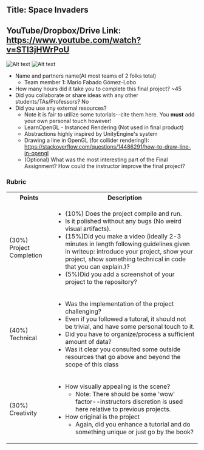 ## Title: Space Invaders

## YouTube/Dropbox/Drive Link: https://www.youtube.com/watch?v=STl3jHWrPoU

![Alt text](part1/media/screenshots/SpaceInvadersVictory.gif)
![Alt text](part1/media/screenshots/SpaceInvadersDefeat.gif)

* Name and partners name(At most teams of 2 folks total)
  * Team member 1: Mario Fabado Gómez-Lobo
* How many hours did it take you to complete this final project? ~45
* Did you collaborate or share ideas with any other students/TAs/Professors? No
* Did you use any external resources? 
  * Note it is fair to utilize some tutorials--cite them here. You **must** add your own personal touch however!
  * LearnOpenGL - Instanced Rendering (Not used in final product)
  * Abstractions highly inspired by UnityEngine's system
  * Drawing a line in OpenGL (for collider rendering!): https://stackoverflow.com/questions/14486291/how-to-draw-line-in-opengl
  * (Optional) What was the most interesting part of the Final Assignment? How could the instructor improve the final project?

### Rubric

<table>
  <tbody>
    <tr>
      <th>Points</th>
      <th align="center">Description</th>
    </tr>
    <tr>
      <td>(30%) Project Completion</td>
     <td align="left"><ul><li>(10%) Does the project compile and run.</li><li>Is it polished without any bugs (No weird visual artifacts).</li><li>(15%)Did you make a video (ideally 2-3 minutes in length following guidelines given in writeup: introduce your project, show your project, show something technical in code that you can explain.)?</li><li>(5%)Did you add a screenshot of your project to the repository?</li></ul></td>
    </tr>
    <tr>
      <td>(40%) Technical</td>
      <td align="left"><ul><li>Was the implementation of the project challenging?</li><li>Even if you followed a tutoral, it should not be trivial, and have some personal touch to it.</li><li>Did you have to organize/process a sufficient amount of data?</li><li>Was it clear you consulted some outside resources that go above and beyond the scope of this class</li></ul></td>
    </tr>
    <tr>
      <td>(30%) Creativity</td>
      <td align="left"><ul><li>How visually appealing is the scene?<ul><li>Note: There should be some 'wow' factor--instructors discretion is used here relative to previous projects.</li></ul></li><li>How original is the project<ul><li>Again, did you enhance a tutorial and do something unique or just go by the book?</li></ul></li></ul></td>
    </tr>
  </tbody>
</table>
